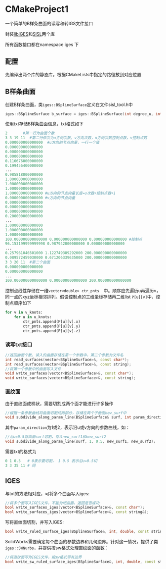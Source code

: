 # CMakeProject1

一个简单的B样条曲面的读写和转IGS文件接口

封装[libIGES](https://github.com/cbernardo/libIGES)和[SISL](https://github.com/SINTEF-Geometry/SISL)两个库

所有函数接口都在namespace iges 下

## 配置

先编译出两个库的静态库，根据CMakeLists中指定的路径放到对应位置

## B样条曲面

创建B样条曲面，类`iges::BSplineSurface`定义在文件sisl_tool.h中

~~~cpp
iges::BSplineSurface b_surface = iges::BSplineSurface(int degree_u, int degree_v, int u_num, int v_num, vector<double>& knots_u, vector<double>& knots_v, vector<double>& ctr_pnts)
~~~

使用txt存储B样条曲面信息，txt格式如下

~~~python
2		#第一行为曲面个数		
3 3 19 11  #第二行依次为u方向次数，v方向次数，u方向次数控制点数，v控制点数
0.000000000000000  #u方向的节点向量，一行一个值
0.000000000000000
0.000000000000000
0.000000000000000
0.116676000000000
0.199456400000000
...
0.985818000000000
1.000000000000000
1.000000000000000
1.000000000000000
1.000000000000000 #u方向的节点向量长度=u次数+控制点数+1
0.000000000000000 #v方向的节点向量
0.000000000000000
0.000000000000000
0.000000000000000
0.200000000000000
...
1.000000000000000
1.000000000000000
1.000000000000000
100.000000000000000 0.000000000000000 0.000000000000000 #控制点
96.153199999999998 0.987942000000000 0.000000000000000
...
0.257961046501000 1.122749389292000 200.000000000000000
0.089572459030000 0.671206339635000 200.000000000000000
3 3 20 11  #第二个曲面
0.000000000000000
0.000000000000000
...
100.000000000000000 0.000000000000000 200.000000000000000

~~~

控制点线性存储在一维`vector<double> ctr_pnts  `中。顺序应先遍历u再遍历v，同一点的xyz坐标相邻排列。假设控制点的三维坐标存储再二维list `P[u][v]`中，控制点顺序如下

~~~python
for v in v_knots:
	for u in u_knots:
        ctr_pnts.append(P[u][v].x)
        ctr_pnts.append(P[u][v].y)
        ctr_pnts.append(P[u][v].z)
~~~

### 读写txt接口

~~~cpp
//返回曲面个数，读入的曲面存储在第一个参数中，第二个参数为文件名
int read_surfaces(vector<BSplineSurface>&, const char*);
int read_surfaces(vector<BSplineSurface>&, const string);
//将第一个参数中的曲面写入文件
void write_surfaces(vector<BSplineSurface>&, const char*);
void write_surfaces(vector<BSplineSurface>&, const string);
~~~

### 直纹面

由于直纹面成桶状，需要切割成两个面才能进行许多操作

~~~cpp
//根据一条参数曲线将曲面切割成两部分，存储在两个子曲面new_surf中
void subdivide_along_param_line(BSplineSurface& surf, int param_direction, double param_val, BSplineSurface& new_surf1, BSplineSurface& new_surf2);
~~~

其中`param_direction`为1或2，表示沿u或v方向的参数曲线，如：

~~~cpp
//沿u=0.5将曲面surf切割，存入new_surf1和new_surf2
void subdivide_along_param_line(surf, 1, 0.5, new_surf1, new_surf2);
~~~

需要txt的格式为

~~~python
0 1 0.5   # 0表示要切割， 1 0.5 表示沿u=0.5切
3 3 35 11 # 同
~~~







## IGES

与txt的方法相对应，可将多个曲面写入iges:

~~~cpp
//将多个面写入IGES文件，不能为闭曲面，返回是否成功
bool write_surfaces_iges(vector<BSplineSurface>&, const char*);
bool write_surfaces_iges(vector<BSplineSurface>&, const string&);
~~~

写将直纹面切割，并写入IGES:

~~~cpp
bool write_ruled_surface_iges(BSplineSurface&, int, double, const string&);
~~~

SolidWorks需要确定每个曲面的参数边界和几何边界。针对这一情况，提供了类`iges::SWNurbs`，并提供按sw格式处理直纹面的函数：

~~~cpp
//将直纹面写为IGES文件，按sw格式带有边界
bool write_sw_ruled_surface_iges(BSplineSurface&, int, double, const string&);
~~~

